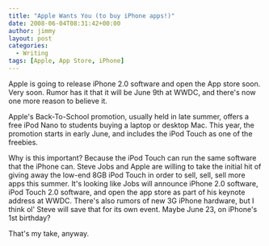 ```yaml
---
title: "Apple Wants You (to buy iPhone apps!)"
date: 2008-06-04T08:31:42+00:00
author: jimmy
layout: post
categories:
  - Writing
tags: [Apple, App Store, iPhone]
---
```

Apple is going to release iPhone 2.0 software and open the App store soon. Very soon. Rumor has it that it will be June 9th at WWDC, and there's now one more reason to believe it. 

Apple's Back-To-School promotion, usually held in late summer, offers a free iPod Nano to students buying a laptop or desktop Mac. This year, the promotion starts in early June, and includes the iPod Touch as one of the freebies. 

Why is this important? Because the iPod Touch can run the same software that the iPhone can. Steve Jobs and Apple are willing to take the initial hit of giving away the low-end 8GB iPod Touch in order to sell, sell, sell more apps this summer. It's looking like Jobs will announce iPhone 2.0 software, iPod Touch 2.0 software, and open the app store as part of his keynote address at WWDC. There's also rumors of new 3G iPhone hardware, but I think ol' Steve will save that for its own event. Maybe June 23, on iPhone's 1st birthday? 

That's my take, anyway. 



